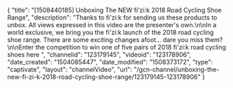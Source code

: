 {
    "title": "[1508440185] Unboxing The NEW fi'zi:k 2018 Road Cycling Shoe Range",
    "description": "Thanks to fi'zi:k for sending us these products to unbox. All views expressed in this video are the presenter's own.\n\nIn a world exclusive, we bring you the fi'zi:k launch of the 2018 road cycling shoe range. There are some exciting changes afoot... dare you miss them?\n\nEnter the competition to win one of five pairs of 2018 fi'zi:k road cycling shoes here ",
    "channelid": "123179145",
    "videoid": "123178906",
    "date_created": "1504085447",
    "date_modified": "1508373172",
    "type": "captivate",
    "layout": "channelVideo",
    "url": "\/gcn-channel\/unboxing-the-new-fi-zi-k-2018-road-cycling-shoe-range\/123179145-123178906"
}